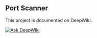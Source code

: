 ## Port Scanner

This project is documented on DeepWiki.

[![Ask DeepWiki](https://deepwiki.com/badge.svg)](https://deepwiki.com/anpa6841/port-scanner)
